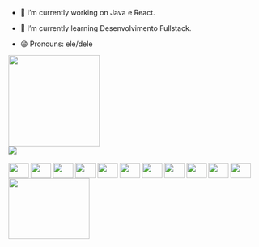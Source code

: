 
- 🔭 I’m currently working on Java e React.
- 🌱 I’m currently learning Desenvolvimento Fullstack.

- 😄 Pronouns: ele/dele
 <div style="display: block">
	<div>
	    <img height="180em" src="https://github-readme-stats.vercel.app/api?username=otaviomiranda23&show_icons=true&theme=gruvbox"
    media="(prefers-color-scheme: dark)">
	</div>
	<div>
		<img src="https://github-readme-stats.vercel.app/api/top-langs/?username=otaviomiranda23&hide_progress=true&theme=gruvbox">
	</div>
 </div>
   
  <div style="display: inline_block"><br>
     <img align="center" alt-"Otavio-Java" height="30" width="40" src="https://cdn.jsdelivr.net/gh/devicons/devicon/icons/java/java-original.svg" />
     <img align="center" alt-"Otavio-Java" height="30" width="40" src="https://cdn.jsdelivr.net/gh/devicons/devicon/icons/typescript/typescript-plain.svg" />
     <img align="center" alt-"Otavio-typescript" height="30" width="40" src="https://cdn.jsdelivr.net/gh/devicons/devicon/icons/javascript/javascript-plain.svg" />
     <img align="center" alt-"Otavio-javascript" height="30" width="40" src="https://cdn.jsdelivr.net/gh/devicons/devicon/icons/python/python-original.svg" />
	   <img align="center" alt-"Otavio-python" height="30" width="40" src="https://cdn.jsdelivr.net/gh/devicons/devicon/icons/html5/html5-original.svg" />
	   <img align="center" alt-"Otavio-html5" height="30" width="40" src="https://cdn.jsdelivr.net/gh/devicons/devicon/icons/css3/css3-original.svg" />
	   <img align="center" alt-"Otavio-css3" height="30" width="40" src="https://cdn.jsdelivr.net/gh/devicons/devicon/icons/react/react-original.svg" />
		 <img align="center" alt-"Otavio-csharp" height="30" width="40" src="https://cdn.jsdelivr.net/gh/devicons/devicon/icons/csharp/csharp-original.svg" />
			<img align="center" alt-"Otavio-blender" height="30" width="40" src="https://cdn.jsdelivr.net/gh/devicons/devicon/icons/blender/blender-original.svg" />
			<img align="center" alt-"Otavio-maya" height="30" width="40" src="https://cdn.jsdelivr.net/gh/devicons/devicon/icons/maya/maya-original.svg" />
	<img align="center" alt-"Otavio-photoshop" height="30" width="40" src="https://cdn.jsdelivr.net/gh/devicons/devicon/icons/photoshop/photoshop-original.svg" />
</div>        

<div>
	<a href="https://www.linkedin.com/in/otavio-prodocimo-miranda" target="_blank">
		<img height="120" width="160" src="https://cdn.jsdelivr.net/gh/devicons/devicon/icons/linkedin/linkedin-original-wordmark.svg" target="_blank"></a>
          
</div>



